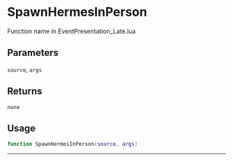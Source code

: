 # SpawnHermesInPerson
Function name in EventPresentation_Late.lua
## Parameters
`source`, `args`
## Returns
`none`
## Usage
```lua
function SpawnHermesInPerson(source, args)
```
---
